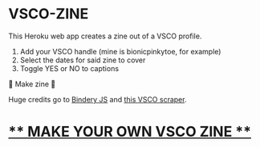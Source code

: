 # VSCO-ZINE

This Heroku web app creates a zine out of a VSCO profile.

1. Add your VSCO handle (mine is bionicpinkytoe, for example)
2. Select the dates for said zine to cover
3. Toggle YES or NO to captions

🤖 Make zine 🤑

Huge credits go to [Bindery JS](https://evanbrooks.info/bindery) and [this VSCO scraper](https://github.com/mvabdi/vsco-scraper).

# [** MAKE YOUR OWN VSCO ZINE **](https://vsco-zine.herokuapp.com)